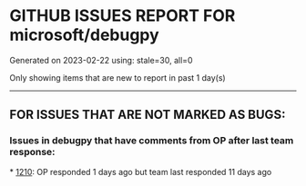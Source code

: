 
# GITHUB ISSUES REPORT FOR microsoft/debugpy


Generated on 2023-02-22 using: stale=30, all=0


Only showing items that are new to report in past 1 day(s)


---

## FOR ISSUES THAT ARE NOT MARKED AS BUGS:


### Issues in debugpy that have comments from OP after last team response:


\* [1210](https://github.com/microsoft/debugpy/issues/1210 "Syntax error when debugging"): OP responded 1 days ago but team last responded 11 days ago
